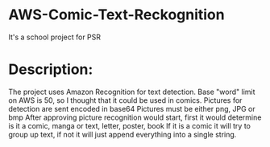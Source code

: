 # AWS-Comic-Text-Reckognition
It's a school project for PSR

# Description:
The project uses Amazon Recognition for text detection.
Base "word" limit on AWS is 50, so I thought that it could be used in comics.
Pictures for detection are sent encoded in base64
Pictures must be either png, JPG or bmp
After approving picture recognition would start, first it would determine is it a comic, manga or text, letter, poster, book
If it is a comic it will try to group up text, if not it will just append everything into a single string.
